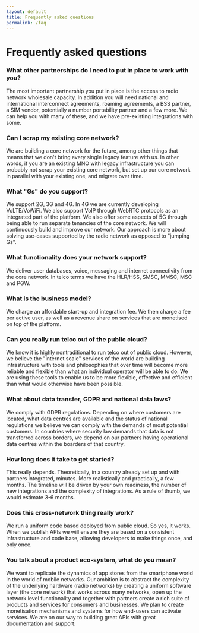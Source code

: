 ```yaml
---
layout: default
title: Frequently asked questions
permalink: /faq
---
```


# Frequently asked questions

### What other partnerships do I need to put in place to work with you? 

The most important partnership you put in place is the access to radio network wholesale capacity. In addition you will need national and international interconnect agreements, roaming agreements, a BSS partner, a SIM vendor, potentially a number portability partner and a few more. We can help you with many of these, and we have pre-existing integrations with some. 

### Can I scrap my existing core network? 

We are building a core network for the future, among other things that means that we don't bring every single legacy feature with us. In other words, if you are an existing MNO with legacy infrastructure you can probably not scrap your existing core network, but set up our core network in parallel with your existing one, and migrate over time. 

### What "Gs" do you support?

We support 2G, 3G and 4G. In 4G we are currently developing VoLTE/VoWiFi. We also support VoIP through WebRTC protocols as an integrated part of the platform. We also offer some aspects of 5G through being able to run separate tenancies of the core network. We will continuously build and improve our network. Our approach is more about solving use-cases supported by the radio network as opposed to "jumping Gs". 

### What functionality does your network support? 

We deliver user databases, voice, messaging and internet connectivity from the core network. In telco terms we have the HLR/HSS, SMSC, MMSC, MSC and PGW. 

### What is the business model? 

We charge an affordable start-up and integration fee. We then charge a fee per active user, as well as a revenue share on services that are monetised on top of the platform.


### Can you really run telco out of the public cloud? 

We know it is highly nontraditional to run telco out of public cloud. However, we believe the "internet scale" services of the world are building infrastructure with tools and philosophies that over time will become more reliable and flexible than what an individual operator will be able to do. We are using these tools to enable us to be more flexible, effective and efficient than what would otherwise have been possible. 

### What about data transfer, GDPR and national data laws? 

We comply with GDPR regulations. Depending on where customers are located, what data centres are available and the status of national regulations we believe we can comply with the demands of most potential customers. In countries where security law demands that data is not transferred across borders, we depend on our partners having operational data centres within the boarders of that country. 

### How long does it take to get started? 

This really depends. Theoretically, in a country already set up and with partners integrated, minutes. More realistically and practically, a few months. The timeline will be driven by your own readiness, the number of new integrations and the complexity of integrations. As a rule of thumb, we would estimate 3-6 months. 

### Does this cross-network thing really work? 

We run a uniform code based deployed from public cloud. So yes, it works. When we publish APIs we will ensure they are based on a consistent infrastructure and code base, allowing developers to make things once, and only once. 

### You talk about a product eco-system, what do you mean? 

We want to replicate the dynamics of app stores from the smartphone world in the world of mobile networks. Our ambition is to abstract the complexity of the underlying hardware (radio networks) by creating a uniform software layer (the core network) that works across many networks, open up the network level functionality and together with partners create a rich suite of products and services for consumers and businesses. We plan to create monetisation mechanisms and systems for how end-users can activate services. We are on our way to building great APIs with great documentation and support. 
